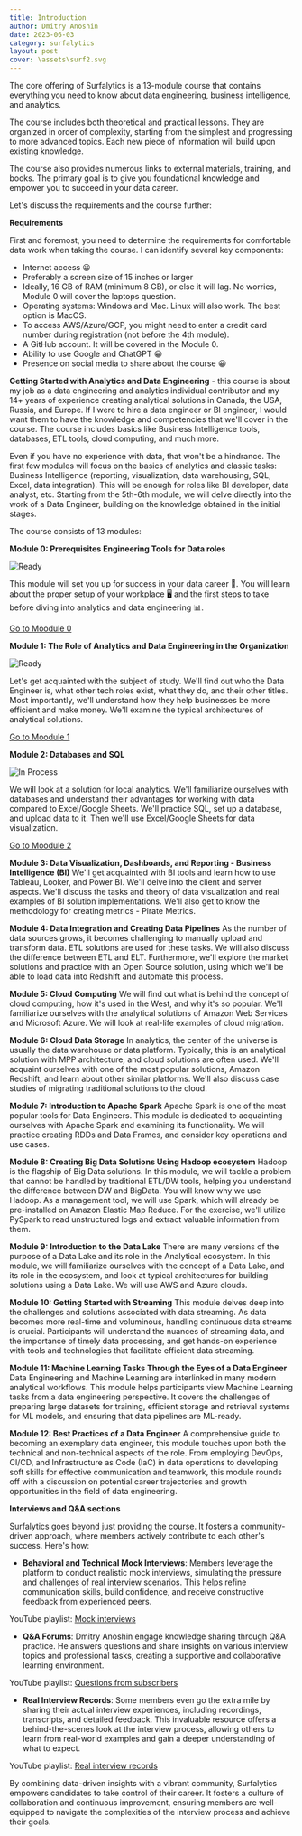 ```yaml
---
title: Introduction
author: Dmitry Anoshin 
date: 2023-06-03
category: surfalytics
layout: post
cover: \assets\surf2.svg
---
```


The core offering of Surfalytics is a 13-module course that contains everything you need to know about data engineering, business intelligence, and analytics.  

The course includes both theoretical and practical lessons. They are organized in order of complexity, starting from the simplest and progressing to more advanced topics. Each new piece of information will build upon existing knowledge.

The course also provides numerous links to external materials, training, and books. The primary goal is to give you foundational knowledge and empower you to succeed in your data career.

Let's discuss the requirements and the course further:

**Requirements**

First and foremost, you need to determine the requirements for comfortable data work when taking the course. I can identify several key components:

- Internet access 😀
- Preferably a screen size of 15 inches or larger
- Ideally, 16 GB of RAM (minimum 8 GB), or else it will lag. No worries, Module 0 will cover the laptops question.
- Operating systems: Windows and Mac. Linux will also work. The best option is MacOS.
- To access AWS/Azure/GCP, you might need to enter a credit card number during registration (not before the 4th module).
- A GitHub account. It will be covered in the Module 0.
- Ability to use Google and ChatGPT 😀
- Presence on social media to share about the course 😀

**Getting Started with Analytics and Data Engineering** - this course is about my job as a data engineering and analytics individual contributor and my 14+ years of experience creating analytical solutions in Canada, the USA,  Russia, and Europe. If I were to hire a data engineer or BI engineer, I would want them to have the knowledge and competencies that we'll cover in the course. The course includes basics like Business Intelligence tools, databases, ETL tools, cloud computing, and much more.

Even if you have no experience with data, that won't be a hindrance. The first few modules will focus on the basics of analytics and classic tasks: Business Intelligence (reporting, visualization, data warehousing, SQL, Excel, data integration). This will be enough for roles like BI developer, data analyst, etc. Starting from the 5th-6th module, we will delve directly into the work of a Data Engineer, building on the knowledge obtained in the initial stages.

The course consists of 13 modules:

**Module 0: Prerequisites Engineering Tools for Data roles**

![Ready](https://img.shields.io/badge/-ready-green)

This module will set you up for success in your data career 🚀. You will learn about the proper setup of your workplace 🖥️ and the first steps to take before diving into analytics and data engineering 📊.

[Go to Moodule 0](https://surfalytics.com/surfalytics/2023-06-04-Module00.html)

**Module 1: The Role of Analytics and Data Engineering in the Organization**

![Ready](https://img.shields.io/badge/-ready-green)

Let's get acquainted with the subject of study. We'll find out who the Data Engineer is, what other tech roles exist, what they do, and their other titles. Most importantly, we'll understand how they help businesses be more efficient and make money. We'll examine the typical architectures of analytical solutions.

[Go to Moodule 1](https://surfalytics.com/surfalytics/2023-06-04-Module01.html)

**Module 2: Databases and SQL**

![In Process](https://img.shields.io/badge/-in%20process-yellow)

We will look at a solution for local analytics. We'll familiarize ourselves with databases and understand their advantages for working with data compared to Excel/Google Sheets. We'll practice SQL, set up a database, and upload data to it. Then we'll use Excel/Google Sheets for data visualization.

[Go to Moodule 2](https://surfalytics.com/surfalytics/2023-06-04-Module02.html)

**Module 3: Data Visualization, Dashboards, and Reporting - Business Intelligence (BI)**
We'll get acquainted with BI tools and learn how to use Tableau, Looker, and Power BI. We'll delve into the client and server aspects. We'll discuss the tasks and theory of data visualization and real examples of BI solution implementations. We'll also get to know the methodology for creating metrics - Pirate Metrics.

**Module 4: Data Integration and Creating Data Pipelines**
As the number of data sources grows, it becomes challenging to manually upload and transform data. ETL solutions are used for these tasks. We will also discuss the difference between ETL and ELT. Furthermore, we'll explore the market solutions and practice with an Open Source solution, using which we'll be able to load data into Redshift and automate this process.

**Module 5: Cloud Computing**
We will find out what is behind the concept of cloud computing, how it's used in the West, and why it's so popular. We'll familiarize ourselves with the analytical solutions of Amazon Web Services and Microsoft Azure. We will look at real-life examples of cloud migration.

**Module 6: Cloud Data Storage**
In analytics, the center of the universe is usually the data warehouse or data platform. Typically, this is an analytical solution with MPP architecture, and cloud solutions are often used. We'll acquaint ourselves with one of the most popular solutions, Amazon Redshift, and learn about other similar platforms. We'll also discuss case studies of migrating traditional solutions to the cloud.

**Module 7: Introduction to Apache Spark**
Apache Spark is one of the most popular tools for Data Engineers. This module is dedicated to acquainting ourselves with Apache Spark and examining its functionality. We will practice creating RDDs and Data Frames, and consider key operations and use cases.

**Module 8: Creating Big Data Solutions Using Hadoop ecosystem**
Hadoop is the flagship of Big Data solutions. In this module, we will tackle a problem that cannot be handled by traditional ETL/DW tools, helping you understand the difference between DW and BigData. You will know why we use Hadoop. As a management tool, we will use Spark, which will already be pre-installed on Amazon Elastic Map Reduce. For the exercise, we'll utilize PySpark to read unstructured logs and extract valuable information from them.

**Module 9: Introduction to the Data Lake**
There are many versions of the purpose of a Data Lake and its role in the Analytical ecosystem. In this module, we will familiarize ourselves with the concept of a Data Lake, and its role in the ecosystem, and look at typical architectures for building solutions using a Data Lake. We will use AWS and Azure clouds.

**Module 10: Getting Started with Streaming**
This module delves deep into the challenges and solutions associated with data streaming. As data becomes more real-time and voluminous, handling continuous data streams is crucial. Participants will understand the nuances of streaming data, and the importance of timely data processing, and get hands-on experience with tools and technologies that facilitate efficient data streaming.

**Module 11: Machine Learning Tasks Through the Eyes of a Data Engineer**
Data Engineering and Machine Learning are interlinked in many modern analytical workflows. This module helps participants view Machine Learning tasks from a data engineering perspective. It covers the challenges of preparing large datasets for training, efficient storage and retrieval systems for ML models, and ensuring that data pipelines are ML-ready.

**Module 12: Best Practices of a Data Engineer**
A comprehensive guide to becoming an exemplary data engineer, this module touches upon both the technical and non-technical aspects of the role. From employing DevOps, CI/CD, and Infrastructure as Code (IaC) in data operations to developing soft skills for effective communication and teamwork, this module rounds off with a discussion on potential career trajectories and growth opportunities in the field of data engineering.

**Interviews and Q&A sections**

Surfalytics goes beyond just providing the course. It fosters a community-driven approach, where members actively contribute to each other's success. Here's how:

* **Behavioral and Technical Mock Interviews**: Members leverage the platform to conduct realistic mock interviews, simulating the pressure and challenges of real interview scenarios. This helps refine communication skills, build confidence, and receive constructive feedback from experienced peers.

YouTube playlist: [Mock interviews](https://www.youtube.com/playlist?list=PLNCDg7zJiXhPD0ethFHC-1V1pkvWhc633)

* **Q&A Forums**: Dmitry Anoshin engage knowledge sharing through Q&A practice. He answers questions and share insights on various interview topics and professional tasks, creating a supportive and collaborative learning environment.

YouTube playlist: [Questions from subscribers](https://www.youtube.com/playlist?list=PLNCDg7zJiXhPWhzAnmIbb1Vvd_BfnXdzd)

* **Real Interview Records**: Some members even go the extra mile by sharing their actual interview experiences, including recordings, transcripts, and detailed feedback. This invaluable resource offers a behind-the-scenes look at the interview process, allowing others to learn from real-world examples and gain a deeper understanding of what to expect.

YouTube playlist: [Real interview records](https://www.youtube.com/playlist?list=PLNCDg7zJiXhM5Gshe5_Q2HAZM5vIOLpI1)

By combining data-driven insights with a vibrant community, Surfalytics empowers candidates to take control of their career. It fosters a culture of collaboration and continuous improvement, ensuring members are well-equipped to navigate the complexities of the interview process and achieve their goals. 
